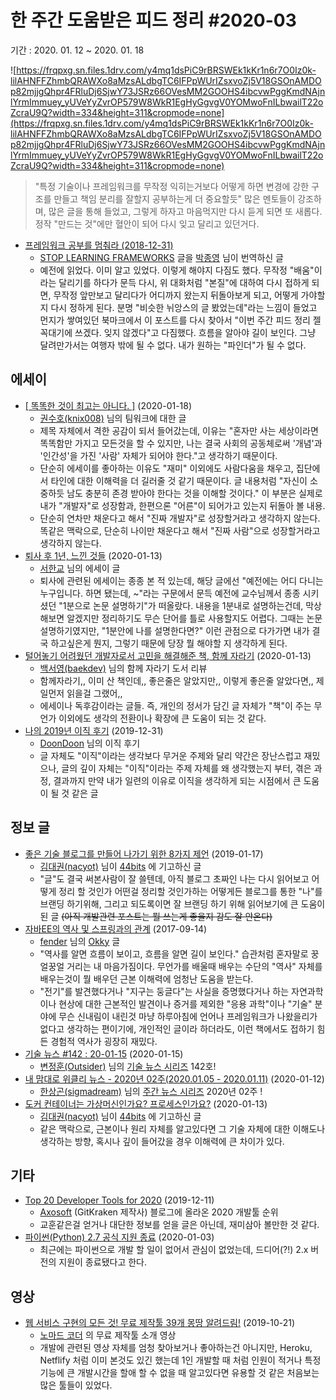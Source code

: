 # 한 주간 도움받은 피드 정리 #2020-03

기간 : 2020. 01. 12 ~ 2020. 01. 18

![https://frqpxg.sn.files.1drv.com/y4mq1dsPiC9rBRSWEk1kKr1n6r7O0Iz0k-lilAHNFFZhmbQRAWXo8aMzsALdbgTC6IFPpWUrIZsxvoZj5V18GSOnAMDOp82mjjgQhpr4FRluDj6SjwY73JSRz66OVesMM2GOOHS4ibcvwPggKmdNAjnlYrmImmuey_yUVeYyZvrOP579W8WkR1EgHyGgvgV0YOMwoFnILbwailT22oZcraU9Q?width=334&height=311&cropmode=none](https://frqpxg.sn.files.1drv.com/y4mq1dsPiC9rBRSWEk1kKr1n6r7O0Iz0k-lilAHNFFZhmbQRAWXo8aMzsALdbgTC6IFPpWUrIZsxvoZj5V18GSOnAMDOp82mjjgQhpr4FRluDj6SjwY73JSRz66OVesMM2GOOHS4ibcvwPggKmdNAjnlYrmImmuey_yUVeYyZvrOP579W8WkR1EgHyGgvgV0YOMwoFnILbwailT22oZcraU9Q?width=334&height=311&cropmode=none)

> "특정 기술이나 프레임워크를 무작정 익히는거보다 어떻게 하면 변경에 강한 구조를 만들고 책임 분리를 잘할지 공부하는게 더 중요할듯" 많은 멘토들이 강조하며, 많은 글을 통해 들었고, 그렇게 하자고 마음먹지만 다시 듣게 되면 또 새롭다. 정작 "만드는 것"에만 혈안이 되어 다시 잊고 달리고 있던거다.

- [프레임워크 공부를 멈춰라 (2018-12-31)](https://medium.com/@jongyoungpark/%ED%94%84%EB%A0%88%EC%9E%84%EC%9B%8C%ED%81%AC-%EA%B3%B5%EB%B6%80%EB%A5%BC-%EB%A9%88%EC%B6%B0%EB%9D%BC-1afa37644474)
    - [STOP LEARNING FRAMEWORKS](https://sizovs.net/2018/12/17/stop-learning-frameworks/?fbclid=IwAR0Z7akFcxic9iAJJVg4y4bByucngPael0kq485m_yL3IbuVcySyuftVJ3c) 글을 [박종영](https://medium.com/@jongyoungpark) 님이 번역하신 글
    - 예전에 읽었다. 이미 알고 있었다. 이렇게 해야지 다짐도 했다. 무작정 "배움"이라는 달리기를 하다가 문득 다시, 위 대화처럼 "본질"에 대하여 다시 접하게 되면,  무작정 앞만보고 달리다가 어디까지 왔는지 뒤돌아보게 되고, 어떻게 가야할지 다시 정하게 된다. 분명 "비슷한 뉘앙스의 글 봤었는데"라는 느낌이 들었고 먼지가 쌓여있던 북마크에서 이 포스트를 다시 찾아서 "이번 주간 피드 정리 젤 꼭대기에 쓰겠다. 잊지 않겠다"고 다짐했다. 흐름을 알아야 길이 보인다. 그냥 달려만가서는 여행자 밖에 될 수 없다. 내가 원하는 "파인더"가 될 수 없다.

## 에세이

- [[ 똑똑한 것이 최고는 아니다. ]](https://blog.naver.com/knix008/221776600327) (2020-01-18)
    - [권수호(knix008)](http://blog.naver.com/PostList.nhn?blogId=knix008) 님의 팀워크에 대한 글
    - 제목 자체에서 격한 공감이 되서 들어갔는데, 이유는 "혼자만 사는 세상이라면 똑똑함만 가지고 모든것을 할 수 있지만, 나는 결국 사회의 공동체로써 '개념'과 '인간성'을 가진 '사람' 자체가 되어야 한다."고 생각하기 때문이다.
    - 단순히 에세이를 좋아하는 이유도 "재미" 이외에도 사람다움을 채우고, 집단에서 타인에 대한 이해력을 더 길러줄 것 같기 때문이다. 글 내용처럼 "자신이 소중하듯 남도 충분히 존경 받아야 한다는 것을 이해할 것이다." 이 부분은 실제로 내가 "개발자"로 성장함과, 한편으론 "어른"이 되어가고 있는지 뒤돌아 볼 내용.
    - 단순히 연차만 채운다고 해서 "진짜 개발자"로 성장할거라고 생각하지 않는다. 똑같은 맥락으로, 단순히 나이만 채운다고 해서 "진짜 사람"으로 성장할거라고 생각하지 않는다.
- [퇴사 후 1년, 느낀 것들](https://brunch.co.kr/@zalhanilll/440) (2020-01-13)
    - [서한교](https://brunch.co.kr/@zalhanilll) 님의 에세이 글
    - 퇴사에 관련된 에세이는 종종 본 적 있는데, 해당 글에선 "예전에는 어디 다니는 누구입니다. 하면 됐는데, ~"라는 구문에서 문득 예전에 교수님께서 종종 시키셨던 "1분으로 논문 설명하기"가 떠올랐다. 내용을 1분내로 설명하는건데, 막상 해보면 알겠지만 정리하기도 무슨 단어를 틀로 사용할지도 어렵다. 그때는 논문 설명하기였지만, "1분안에 나를 설명한다면?" 이런 관점으로 다가가면 내가 결국 하고싶은게 뭔지, 그렇기 때문에 당장 뭘 해야할 지 생각하게 된다.
- [털어놓기 어려웠던 개발자로서 고민을 해결해준 책, 함께 자라기](https://baek.dev/post/16/) (2020-01-13)
    - [백서영(baekdev)](https://github.com/baekdev) 님의 함께 자라기 도서 리뷰
    - 함께자라기,, 이미 산 책인데,, 좋은줄은 알았지만,, 이렇게 좋은줄 알았다면,, 제일먼저 읽을걸 그랬어,,
    - 에세이나 독후감이라는 글들. 즉, 개인의 정서가 담긴 글 자체가 "책"이 주는 무언가 이외에도 생각의 전환이나 확장에 큰 도움이 되는 것 같다.
- [나의 2019년 이직 후기](https://velog.io/@doondoony) (2019-12-31)
    - [DoonDoon](https://velog.io/@doondoony) 님의 이직 후기
    - 글 자체도 "이직"이라는 생각보다 무거운 주제와 달리 약간은 장난스럽고 재밌으나, 글의 깊이 자체는 "이직"이라는 주제 자체를 왜 생각했는지 부터, 겪은 과정, 결과까지 만약 내가 일련의 이유로 이직을 생각하게 되는 시점에서 큰 도움이 될 것 같은 글

## 정보 글

- [좋은 기술 블로그를 만들어 나가기 위한 8가지 제언](https://www.44bits.io/ko/post/8-suggestions-for-tech-programming-blog) (2019-01-17)
    - [김대권(nacyot)](https://github.com/nacyot) 님이 [44bits](https://www.44bits.io/ko) 에 기고하신 글
    - "글"도 결국 써본사람이 잘 쓸텐데, 아직 블로그 초짜인 나는 다시 읽어보고 어떻게 정리 할 것인가 어떤걸 정리할 것인가하는 어떻게든 블로그를 통한 "나"를 브랜딩 하기위해, 그리고 되도록이면 잘 브랜딩 하기 위해 읽어보기에 큰 도움이 된 글 ~~(아직 개발관련 포스트는 뭘 쓰는게 좋을지 감도 잘 안온다)~~
- [자바EE의 역사 및 스프링과의 관계](https://okky.kr/article/415474) (2017-09-14)
    - [fender](https://okky.kr/user/info/5322) 님의 [Okky](https://okky.kr/) 글
    - "역사를 알면 흐름이 보이고, 흐름을 알면 길이 보인다." 습관처럼 혼자말로 꿍얼꿍얼 거리는 내 마음가짐이다. 무언가를 배울때 배우는 수단의 "역사" 자체를 배우는것이 뭘 배우던 근본 이해력에 엄청난 도움을 받는다.
    - "전기"를 발견했다거나 "지구는 둥글다"는 사실을 증명했다거나 하는 자연과학이나 현상에 대한 근본적인 발견이나 증거를 제외한 "응용 과학"이나 "기술" 분야에 무슨 신내림이 내린것 마냥 하루아침에 언어나 프레임워크가 나왔을리가 없다고 생각하는 편이기에, 개인적인 글이라 하더라도, 이런 책에서도 접하기 힘든 경험적 역사가 굉장히 재밌다.
- [기술 뉴스 #142 : 20-01-15](https://blog.outsider.ne.kr/1475?utm_source=feedburner&utm_medium=feed&utm_campaign=Feed%3A+rss_outsider_dev+%28Outsider%27s+Dev+Story%29) (2020-01-15)
    - [변정훈(Outsider)](https://github.com/outsideris) 님의 [기술 뉴스 시리즈](https://blog.outsider.ne.kr/category/Newsletter) 142호!
- [내 맘대로 위클리 뉴스 - 2020년 02주(2020.01.05 - 2020.01.11)](https://www.sangkon.com/sigamdream_weekly_2020_02/) (2020-01-12)
    - [한상곤(sigmadream)](http://www.sangkon.com/) 님의 [주간 뉴스 시리즈](https://www.sangkon.com/tag/weekly/) 2020년 02주 !
- [도커 컨테이너는 가상머신인가요? 프로세스인가요?](https://www.44bits.io/ko/post/is-docker-container-a-virtual-machine-or-a-process#%EB%A7%88%EC%B9%98%EB%A9%B0) (2020-01-13)
    - [김대권(nacyot)](https://github.com/nacyot) 님이 [44bits](https://www.44bits.io/ko) 에 기고하신 글
    - 같은 맥락으로, 근본이나 원리 자체를 알고있다면 그 기술 자체에 대한 이해도나 생각하는 방향, 혹시나 깊이 들어갔을 경우 이해력에 큰 차이가 있다.

## 기타

- [Top 20 Developer Tools for 2020](https://blog.axosoft.com/top-developer-tools-2020/) (2019-12-11)
    - [Axosoft](https://www.axosoft.com/why-axosoft/about-us) (GitKraken 제작사) 블로그에 올라온 2020 개발툴 순위
    - 교훈같은걸 얻거나 대단한 정보를 얻을 글은 아닌데, 재미삼아 볼만한 것 같다.
- [파이썬(Python) 2.7 공식 지원 종료](https://www.44bits.io/ko/post/news--python-2-7-retired) (2020-01-03)
    - 최근에는 파이썬으로 개발 할 일이 없어서 관심이 없었는데, 드디어(?!) 2.x 버전의 지원이 종료됐다고 한다.

## 영상

- [웹 서비스 구현의 모든 것! 무료 제작툴 39개 몽땅 알려드림!](https://youtu.be/u3Ph_M2bySg) (2019-10-21)
    - [노마드 코더](https://www.youtube.com/channel/UCUpJs89fSBXNolQGOYKn0YQ) 의 무료 제작툴 소개 영상
    - 개발에 관련된 영상 자체를 엄청 찾아보거나 좋아하는건 아니지만, Heroku, Netflify 처럼 이미 본것도 있긴 했는데 1인 개발할 때 처럼 인원이 적거나 특정 기능에 큰 개발시간을 할애 할 수 없을 때 알고있다면 유용할 것 같은 처음보는 많은 툴들이 있었다.
